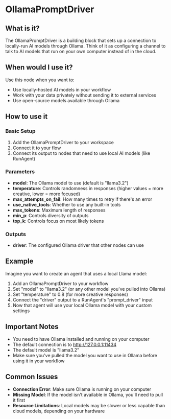 # OllamaPromptDriver

## What is it?

The OllamaPromptDriver is a building block that sets up a connection to locally-run AI models through Ollama. Think of it as configuring a channel to talk to AI models that run on your own computer instead of in the cloud.

## When would I use it?

Use this node when you want to:

- Use locally-hosted AI models in your workflow
- Work with your data privately without sending it to external services
- Use open-source models available through Ollama

## How to use it

### Basic Setup

1. Add the OllamaPromptDriver to your workspace
2. Connect it to your flow
3. Connect its output to nodes that need to use local AI models (like RunAgent)

### Parameters

- **model**: The Ollama model to use (default is "llama3.2")
- **temperature**: Controls randomness in responses (higher values = more creative, lower = more focused)
- **max_attempts_on_fail**: How many times to retry if there's an error
- **use_native_tools**: Whether to use any built-in tools
- **max_tokens**: Maximum length of responses
- **min_p**: Controls diversity of outputs
- **top_k**: Controls focus on most likely tokens

### Outputs

- **driver**: The configured Ollama driver that other nodes can use

## Example

Imagine you want to create an agent that uses a local Llama model:

1. Add an OllamaPromptDriver to your workflow
1. Set "model" to "llama3.2" (or any other model you've pulled into Ollama)
1. Set "temperature" to 0.8 (for more creative responses)
1. Connect the "driver" output to a RunAgent's "prompt_driver" input
1. Now that agent will use your local Ollama model with your custom settings

## Important Notes

- You need to have Ollama installed and running on your computer
- The default connection is to http://127.0.0.1:11434
- The default model is "llama3.2"
- Make sure you've pulled the model you want to use in Ollama before using it in your workflow

## Common Issues

- **Connection Error**: Make sure Ollama is running on your computer
- **Missing Model**: If the model isn't available in Ollama, you'll need to pull it first
- **Resource Limitations**: Local models may be slower or less capable than cloud models, depending on your hardware

